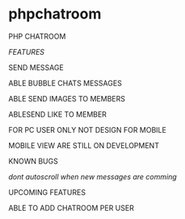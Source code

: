 # phpchatroom
PHP CHATROOM

*FEATURES*

SEND MESSAGE

ABLE BUBBLE CHATS MESSAGES

ABLE SEND IMAGES TO MEMBERS

ABLESEND LIKE TO MEMBER


FOR PC USER ONLY NOT DESIGN FOR MOBILE

MOBILE VIEW ARE STILL ON DEVELOPMENT

KNOWN BUGS

*dont autoscroll when new messages are comming*

UPCOMING FEATURES


ABLE TO ADD CHATROOM PER USER



